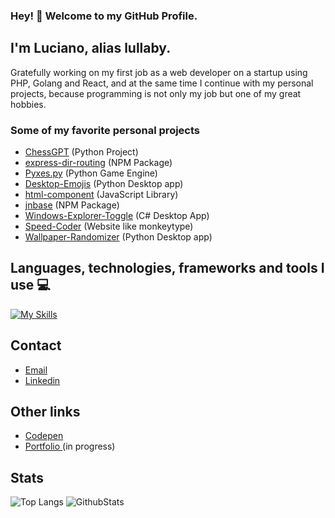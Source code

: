 ### Hey! 👋 Welcome to my GitHub Profile.
## I'm Luciano, alias lullaby.

Gratefully working on my first job as a web developer on a startup using PHP, Golang and React, and at the same time I continue with my personal projects, because programming is not only my job but one of my great hobbies.

### Some of my favorite personal projects

- [ChessGPT](https://github.com/lullaby6/ChessGPT) (Python Project)
- [express-dir-routing](https://github.com/lullaby6/express-dir-routing) (NPM Package)
- [Pyxes.py](https://github.com/lullaby6/Pyxes.py) (Python Game Engine)
- [Desktop-Emojis](https://github.com/lullaby6/Desktop-Emojis) (Python Desktop app)
- [html-component](https://github.com/lullaby6/html-component) (JavaScript Library)
- [jnbase](https://github.com/lullaby6/jnbase) (NPM Package)
- [Windows-Explorer-Toggle](https://github.com/lullaby6/Windows-Explorer-Toggle) (C# Desktop App)
- [Speed-Coder](https://lullaby6.github.io/Speed-Coder/) (Website like monkeytype)
- [Wallpaper-Randomizer](https://github.com/lullaby6/Wallpaper-Randomizer) (Python Desktop app)

## Languages, technologies, frameworks and tools I use 💻
[![My Skills](https://skillicons.dev/icons?i=js,html,css,nodejs,express,prisma,react,svelte,astro,tailwind,golang,php,java,cs,python,fastapi,django,flask,mysql,postgresql,mongodb,git,docker,postman)](https://skillicons.dev)

## Contact
- [Email](mailto:lucianobrumer5@gmail.com)
- [Linkedin](https://linkedin.com/in/luciano-brumer/)

## Other links
- [Codepen](https://codepen.io/lucianobrumer)
- [Portfolio ](https://lullaby6.github.io) (in progress)

## Stats

![Top Langs](https://github-readme-stats.vercel.app/api/top-langs/?username=lullaby6&layout=compact&theme=dark)
![GithubStats](https://github-readme-stats.vercel.app/api?username=lullaby6&layout=compact&theme=dark&show_icons=true)

